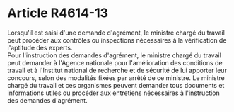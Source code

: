 # Article R4614-13

Lorsqu'il est saisi d'une demande d'agrément, le ministre chargé du travail peut procéder aux contrôles ou inspections nécessaires à la vérification de l'aptitude des experts.  
Pour l'instruction des demandes d'agrément, le ministre chargé du travail peut demander à l'Agence nationale pour l'amélioration des conditions de travail et à l'Institut national de recherche et de sécurité de lui apporter leur concours, selon des modalités fixées par arrêté de ce ministre. Le ministre chargé du travail et ces organismes peuvent demander tous documents et informations utiles ou procéder aux entretiens nécessaires à l'instruction des demandes d'agrément.